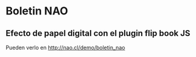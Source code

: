 # Boletin NAO
## Efecto de papel digital con el plugin flip book JS
Pueden verlo en http://nao.cl/demo/boletin_nao
